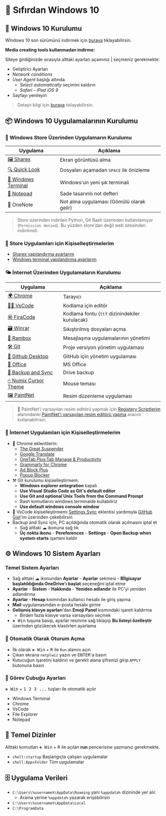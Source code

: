 # 🚀 Sıfırdan Windows 10

## 👷‍ Windows 10 Kurulumu

Wİndows 10 son sürümünü indirmek için [buraya](https://www.microsoft.com/tr-tr/software-download/windows10) tıklayabilirsin.

**Media creating tools kullanmadan indirme:**

Siteye girdiğinizde sırasıyla alttaki ayarları açamınız | seçmeniz gerekmekte:

- Geliştirici Ayarları
- _Network conditions_
- _User Agent_ başlığı altında
  - _Select automatically_ seçimini kaldırın
  - _Safari – iPad iOS 9_
- Sayfayı yenileyin

> Detaylı bilgi için [buraya](https://pureinfotech.com/download-windows-10-iso-without-media-creation-tool/) tıklayabilirsin.

## 📦 Windows 10 Uygulamalarının Kurulumu

### 👜 Windows Store Üzerinden Uygulamarın Kurulumu

| Uygulama                                                                                                                   | Açıklama                                         |
| -------------------------------------------------------------------------------------------------------------------------- | ------------------------------------------------ |
| [🖼 Sharex](https://www.microsoft.com/tr-tr/p/sharex/9nblggh4z1sp?activetab=pivot%3Aoverviewtab)                           | Ekran görüntüsü alma                             |
| [🔍 Quick Look](https://www.microsoft.com/tr-tr/p/quicklook/9nv4bs3l1h4s?activetab=pivot:overviewtab)                      | Dosyaları açamadan <kbd>SPACE</kbd> ile önizleme |
| [🖤 Windows Terminal](https://www.microsoft.com/tr-tr/p/windows-terminal-preview/9n0dx20hk701?activetab=pivot:overviewtab) | Windows'un yeni şık terminali                    |
| [📝 Notepad](https://www.microsoft.com/tr-tr/p/notepad/9n7lrq8p8pd5?activetab=pivot:overviewtab)                           | Sade tasarımlı not defteri                       |
| 📔 OneNote                                                                                                                 | Not alma uygulaması (Gömülü olarak gelir)        |

> Store üzerinden indirilen Python, Git Bash üzerinden kullanılamıyor (`Permission denied`). Bu yüzden store'dan değil web sitesinden indirilmeli. 

### 🤸‍ Store Uygulamları için Kişiselleştirmelerim

- [Sharex yapılandırma ayarlarım](https://drive.google.com/uc?id=18qJhuV9gOZYnRBdKklEA0UmMnwyJO8xV)
- [Windows terminal yapılandırma ayarlarım](https://gist.github.com/yedhrab/748ed0216864c3ea0dea224d988c97cb)

### 🌤 İnternet Üzerinden Uygulamaların Kurulumu

| Uygulama                                                                                  | Açıklama                                       |
| ----------------------------------------------------------------------------------------- | ---------------------------------------------- |
| [🌍 Chrome](https://www.google.com/chrome/)                                               | Tarayıcı                                       |
| [👨‍💻 VsCode](https://code.visualstudio.com/download)                                    | Kodlama için editör                            |
| [㊙ FiraCode](https://github.com/tonsky/FiraCode)                                         | Kodlama fontu (`ttf` dizinindekiler kurulacak) |
| [🗃 Winrar](https://www.win-rar.com/download.html?&L=0)                                   | Sıkıştırılmış dosyaları açma                   |
| [📨 Rambox](https://rambox.pro/#pricing)                                                  | Mesajlaşma uygulamalarının yönetimi            |
| [🛠 Git](https://git-scm.com/downloads)                                                   | Proje versiyon yönetim uygulaması              |
| [🐙 Github Desktop](https://desktop.github.com/)                                          | GitHub için yönetim uygulaması                 |
| [🏢 Office](https://bit.ly/2kjVZe9)                                                       | MS Office                                      |
| [📂 Backup and Sync](https://www.google.com/drive/download/backup-and-sync/)              | Drive backup                                   |
| [🖱 Numix Cursor Theme](https://drive.google.com/uc?id=1odtFIqAEfnvBH5Zk5ZefPnm77kZIxxQp) | Mouse teması                                   |
| [🖼 PaintNet](https://www.dotpdn.com/downloads/pdn.html)                                  | Resim düzenleme uygulaması                     |

> 🔧 PaintNet'i varsayılan resim editörü yapmak için [Registery Scriptlerim](./Registery%20Scriptlerim) alanındanki [PaintNet'i varsayılan resim editörü yapma](./Registery%20Scriptlerim/PaintNet%27i%20varsay%C4%B1lan%20resim%20edit%C3%B6r%C3%BC%20yapma.reg) aracını kullanabilrisin.

### 🤸‍ İnternet Uygulamları için Kişiselleştirmelerim

- 🎇 Chrome eklentilerin:
  - [The Great Suspender](https://chrome.google.com/webstore/detail/the-great-suspender/klbibkeccnjlkjkiokjodocebajanakg?hl=en)
  - [Google Translate](https://chrome.google.com/webstore/search/translate?hl=en)
  - [OneTab Plus:Tab Manage & Productivity](https://chrome.google.com/webstore/detail/onetab-plustab-manage-pro/lepdjbhbkpfenckechpdfohdmkhogojf?hl=en)
  - [Grammarly for Chrome](https://chrome.google.com/webstore/detail/grammarly-for-chrome/kbfnbcaeplbcioakkpcpgfkobkghlhen?hl=en)
  - [Ad Block Plus](https://chrome.google.com/webstore/detail/adblock-plus-free-ad-bloc/cfhdojbkjhnklbpkdaibdccddilifddb)
  - [Popup Blocker](https://chrome.google.com/webstore/detail/pop-up-blocker-for-chrome/bkkbcggnhapdmkeljlodobbkopceiche)
- ⚒ Git kurulumu kişiselleştirmem:
  - **Windows explorer entegration** kapalı
  - **Use Visual Studio Code as Git's default editor**
  - **Use Git and optional Unix Tools from the Command Prompt**
  - Bash komutlarını windows terminalde kullabiliriz
  - **Use default windows console window**
- 🥧 VsCode kişiselleştirmemi [Settings Sync](https://marketplace.visualstudio.com/itemdetails?itemName=Shan.code-settings-sync) eklentisi yardımıyla [GitHub Gist](https://gist.github.com/yedhrab/4b13743a36cece5c3c22a5042897a83d)'im üzerinden çekebilirsin
- Backup and Sync için, PC açıldığında otomatik olarak açılmasını iptal et
  - Sağ alttaki ☁ ikonuna sağ tık
  - **Üç nokta ikonu** - **Pereferences** - **Settings** - **Open Backup when system starts** işarteni kaldır

## ⚙ Windows 10 Sistem Ayarları

###  Temel Sistem Ayarları

- Sağ alttaki ☁ ikonundan **Ayarlar** - **Ayarlar** sekmesi - **Bİlgisayar başlatıldığında OneDrive'ı başlat** seçeneğini iptal etme
- **Ayarlar** - **Sistem** - **Hakkında** - **Yeniden adlandır** ile PC'yi yeniden adlandırma
- **Ayarlar - Hesap** kısmından kullanıcı hesabı ile giriş yapma
- **Mail** uygulamasından e-posta hesabı girme
- **Gelişmiş klavye ayarları**'dan **Emoji Panel** kısmındaki işareti kaldırma
  - Birden fazla klavye varsa varsayılanı seçmek
- <kbd>❖ Win</kbd> tuşuna basıp, ayarlar resmine sağ tıklayıp **Bu listeyi özelleştir** üzerinden gözükecek klasörleri ayarlama

### 🔑 Otomatik Olarak Oturum Açma

- İlk olarak <kbd>❖ Win</kbd> + <kbd>R</kbd> ile `Run` alanını açın
- Çıkan ekrana `netplwiz` yazın ve <kbd>ENTER</kbd>'a basın
- Kutucuğun işaretini kaldırın ve gerekli alana şifrenizi girip `APPLY` butonuna basın

### 🍢 Görev Çubuğu Ayarları

<kbd>❖ Win</kbd> + <kbd>1 2 3 ...</kbd> tuşları ile otomatik açılır 

- Windows Terminal
- Chrome
- VsCode
- File Explorer
- Notepad

## 📂 Temel Dizinler

Alttaki komutları <kbd>❖ Win</kbd> + <kbd>R</kbd> ile açılan **run** pencerisine yazmanız gerekmekte.

- `shell:startup` Başlangıçta çalışan uygulamalar
- `shell:AppsFolder` Tüm uygulamalar

## 🗄 Uygulama Verileri

- `C:\Users\%username%\AppData\Roaming` yani `%appdata%` dizininde yer alır.
  - Arama yerine `%appdata%` yazarak erişebilirsin
- `C:\Users\%username%\AppData\Local`
- `C:\ProgramData`
